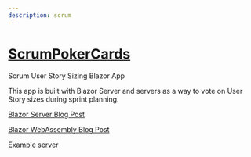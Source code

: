 ```yaml
---
description: scrum
---
```

# [ScrumPokerCards](https://github.com/reedptaylor/ScrumPokerCards)

Scrum User Story Sizing Blazor App

This app is built with Blazor Server and servers as a way to vote on User Story sizes during sprint planning.

[Blazor Server Blog Post](/posts/new-project-scrum)

[Blazor WebAssembly Blog Post](/posts/new-project-scrum-wa)

[Example server](https://poker.reedtaylor.org)
